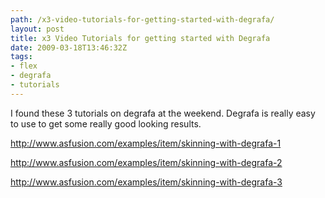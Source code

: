 ```yaml
---
path: /x3-video-tutorials-for-getting-started-with-degrafa/
layout: post
title: x3 Video Tutorials for getting started with Degrafa
date: 2009-03-18T13:46:32Z
tags:
- flex
- degrafa
- tutorials
---
```


I found these 3 tutorials on degrafa at the weekend. Degrafa is really easy to use to get some really good looking results.

<a href="http://www.asfusion.com/examples/item/skinning-with-degrafa-1">http://www.asfusion.com/examples/item/skinning-with-degrafa-1</a>

<a href="http://www.asfusion.com/examples/item/skinning-with-degrafa-2">http://www.asfusion.com/examples/item/skinning-with-degrafa-2</a>

<a href="http://www.asfusion.com/examples/item/skinning-with-degrafa-3">http://www.asfusion.com/examples/item/skinning-with-degrafa-3</a>